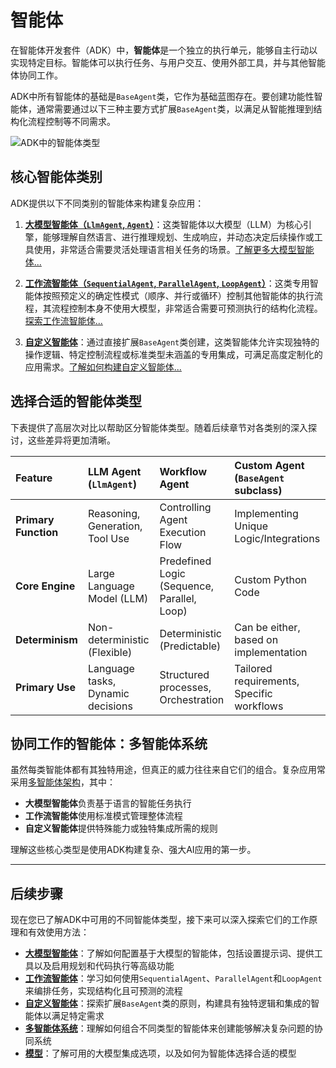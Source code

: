 # 智能体

在智能体开发套件（ADK）中，**智能体**是一个独立的执行单元，能够自主行动以实现特定目标。智能体可以执行任务、与用户交互、使用外部工具，并与其他智能体协同工作。

ADK中所有智能体的基础是`BaseAgent`类，它作为基础蓝图存在。要创建功能性智能体，通常需要通过以下三种主要方式扩展`BaseAgent`类，以满足从智能推理到结构化流程控制等不同需求。

<img src="../assets/agent-types.png" alt="ADK中的智能体类型">

## 核心智能体类别

ADK提供以下不同类别的智能体来构建复杂应用：

1. [**大模型智能体（`LlmAgent`, `Agent`）**](llm-agents.md)：这类智能体以大模型（LLM）为核心引擎，能够理解自然语言、进行推理规划、生成响应，并动态决定后续操作或工具使用，非常适合需要灵活处理语言相关任务的场景。[了解更多大模型智能体...](llm-agents.md)

2. [**工作流智能体（`SequentialAgent`, `ParallelAgent`, `LoopAgent`）**](workflow-agents/index.md)：这类专用智能体按照预定义的确定性模式（顺序、并行或循环）控制其他智能体的执行流程，其流程控制本身不使用大模型，非常适合需要可预测执行的结构化流程。[探索工作流智能体...](workflow-agents/index.md)

3. [**自定义智能体**](custom-agents.md)：通过直接扩展`BaseAgent`类创建，这类智能体允许实现独特的操作逻辑、特定控制流程或标准类型未涵盖的专用集成，可满足高度定制化的应用需求。[了解如何构建自定义智能体...](custom-agents.md)

## 选择合适的智能体类型

下表提供了高层次对比以帮助区分智能体类型。随着后续章节对各类别的深入探讨，这些差异将更加清晰。

| Feature              | LLM Agent (`LlmAgent`)              | Workflow Agent                              | Custom Agent (`BaseAgent` subclass)      |
| :------------------- | :---------------------------------- | :------------------------------------------ | :--------------------------------------- |
| **Primary Function** | Reasoning, Generation, Tool Use     | Controlling Agent Execution Flow            | Implementing Unique Logic/Integrations   |
| **Core Engine**  | Large Language Model (LLM)          | Predefined Logic (Sequence, Parallel, Loop) | Custom Python Code                       |
| **Determinism**  | Non-deterministic (Flexible)        | Deterministic (Predictable)                 | Can be either, based on implementation |
| **Primary Use**  | Language tasks, Dynamic decisions   | Structured processes, Orchestration         | Tailored requirements, Specific workflows|

## 协同工作的智能体：多智能体系统

虽然每类智能体都有其独特用途，但真正的威力往往来自它们的组合。复杂应用常采用[多智能体架构](multi-agents.md)，其中：

* **大模型智能体**负责基于语言的智能任务执行
* **工作流智能体**使用标准模式管理整体流程
* **自定义智能体**提供特殊能力或独特集成所需的规则

理解这些核心类型是使用ADK构建复杂、强大AI应用的第一步。

---

## 后续步骤

现在您已了解ADK中可用的不同智能体类型，接下来可以深入探索它们的工作原理和有效使用方法：

* [**大模型智能体**](llm-agents.md)：了解如何配置基于大模型的智能体，包括设置提示词、提供工具以及启用规划和代码执行等高级功能
* [**工作流智能体**](workflow-agents/index.md)：学习如何使用`SequentialAgent`、`ParallelAgent`和`LoopAgent`来编排任务，实现结构化且可预测的流程
* [**自定义智能体**](custom-agents.md)：探索扩展`BaseAgent`类的原则，构建具有独特逻辑和集成的智能体以满足特定需求
* [**多智能体系统**](multi-agents.md)：理解如何组合不同类型的智能体来创建能够解决复杂问题的协同系统
* [**模型**](models.md)：了解可用的大模型集成选项，以及如何为智能体选择合适的模型